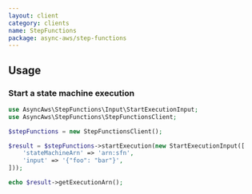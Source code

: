 ```yaml
---
layout: client
category: clients
name: StepFunctions
package: async-aws/step-functions
---
```


## Usage

### Start a state machine execution

```php
use AsyncAws\StepFunctions\Input\StartExecutionInput;
use AsyncAws\StepFunctions\StepFunctionsClient;

$stepFunctions = new StepFunctionsClient();

$result = $stepFunctions->startExecution(new StartExecutionInput([
    'stateMachineArn' => 'arn:sfn',
    'input' => '{"foo": "bar"}',
]));

echo $result->getExecutionArn();
```
